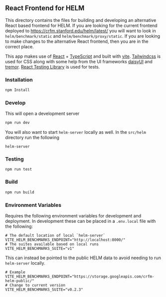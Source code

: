 React Frontend for HELM
-------------------------

This directory contains the files for building and developing an alternative React based frontend for HELM. If you are looking for the current frontend deployed to https://crfm.stanford.edu/helm/latest/ you will want to look in `helm/benchmark/static` and `helm/benchmark/proxy/static`. If you are looking to make changes to the alternative React frontend, then you are in the correct place.

This app makes use of [React](https://react.dev/) + [TypeScript](https://www.typescriptlang.org/) and built with [vite](https://vitejs.dev/). [Tailwindcss](https://tailwindcss.com/) is used for CSS along with some help from the UI frameworks [daisyUI](https://daisyui.com/) and [tremor](https://www.tremor.so/). [React Testing Library](https://testing-library.com/docs/react-testing-library/intro/) is used for tests.



### Installation
```bash
npm Install
```

### Develop

This will open a development server

```bash
npm run dev
```

You will also want to start `helm-server` locally as well. In the `src/helm` directory run the following

```
helm-server
```

### Testing

```
npm run test
```

### Build

```bash
npm run build
```

### Environment Variables

Requires the following environment variables for development and deployment. In development these can be placed in a `.env.local` file with the following:

```
# The default location of local `helm-server`
VITE_HELM_BENCHMARKS_ENDPOINT="http://localhost:8000/"
# The suites available based on local runs
VITE_HELM_BENCHMARKS_SUITE="v1"
```

This can instead be pointed to the public HELM data to avoid needing to run `helm-server` locally.

```
# Example
VITE_HELM_BENCHMARKS_ENDPOINT="https://storage.googleapis.com/crfm-helm-public/"
# Change to current version
VITE_HELM_BENCHMARKS_SUITE="v0.2.3"
```
